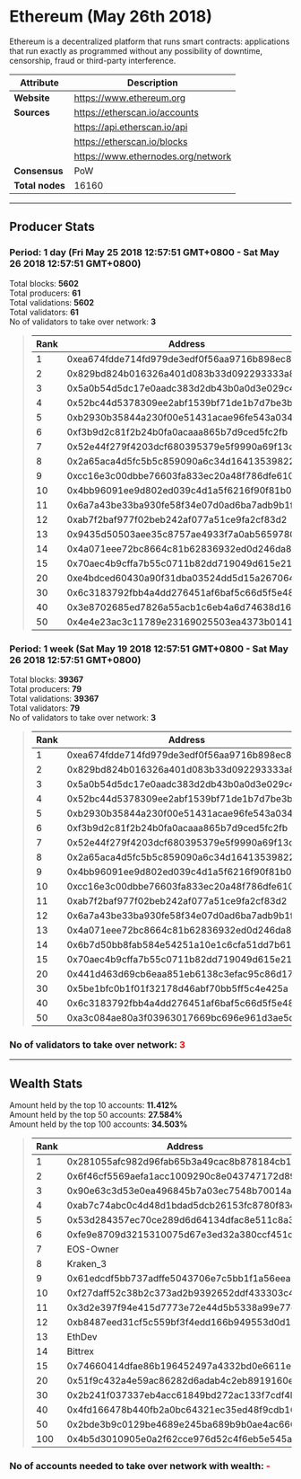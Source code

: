 # Ethereum (May 26th 2018)
Ethereum is a decentralized platform that runs smart contracts: applications that run exactly as programmed without any possibility of downtime, censorship, fraud or third-party interference.<br/>

|Attribute|Description|
|---|---|
|**Website**|https://www.ethereum.org|
|**Sources**|https://etherscan.io/accounts|
| |https://api.etherscan.io/api|
| |https://etherscan.io/blocks|
| |https://www.ethernodes.org/network|
|**Consensus**|PoW|
|**Total nodes**|16160|

---
## Producer Stats
### Period: 1 day (Fri May 25 2018 12:57:51 GMT+0800 - Sat May 26 2018 12:57:51 GMT+0800)
Total blocks: **5602**<br/>
Total producers: **61**<br/>
Total validations: **5602**<br/>
Total validators: **61**<br/>
No of validators to take over network: **3**<br/>
> |Rank|Address|Blocks|
> |---|---|---|
> |1|0xea674fdde714fd979de3edf0f56aa9716b898ec8|1492|
> |2|0x829bd824b016326a401d083b33d092293333a830|957|
> |3|0x5a0b54d5dc17e0aadc383d2db43b0a0d3e029c4c|820|
> |4|0x52bc44d5378309ee2abf1539bf71de1b7d7be3b5|705|
> |5|0xb2930b35844a230f00e51431acae96fe543a0347|548|
> |6|0xf3b9d2c81f2b24b0fa0acaaa865b7d9ced5fc2fb|187|
> |7|0x52e44f279f4203dcf680395379e5f9990a69f13c|144|
> |8|0x2a65aca4d5fc5b5c859090a6c34d164135398226|143|
> |9|0xcc16e3c00dbbe76603fa833ec20a48f786dfe610|50|
> |10|0x4bb96091ee9d802ed039c4d1a5f6216f90f81b01|48|
> |11|0x6a7a43be33ba930fe58f34e07d0ad6ba7adb9b1f|45|
> |12|0xab7f2baf977f02beb242af077a51ce9fa2cf83d2|37|
> |13|0x9435d50503aee35c8757ae4933f7a0ab56597805|37|
> |14|0x4a071eee72bc8664c81b62836932ed0d246da82b|36|
> |15|0x70aec4b9cffa7b55c0711b82dd719049d615e21d|35|
> |20|0xe4bdced60430a90f31dba03524dd5d15a2670649|19|
> |30|0x6c3183792fbb4a4dd276451af6baf5c66d5f5e48|7|
> |40|0x3e8702685ed7826a55acb1c6eb4a6d74638d165c|4|
> |50|0x4e4e23ac3c11789e23169025503ea4373b01417b|1|

### Period: 1 week (Sat May 19 2018 12:57:51 GMT+0800 - Sat May 26 2018 12:57:51 GMT+0800)
Total blocks: **39367**<br/>
Total producers: **79**<br/>
Total validations: **39367**<br/>
Total validators: **79**<br/>
No of validators to take over network: **3**<br/>
> |Rank|Address|Blocks|
> |---|---|---|
> |1|0xea674fdde714fd979de3edf0f56aa9716b898ec8|10661|
> |2|0x829bd824b016326a401d083b33d092293333a830|6538|
> |3|0x5a0b54d5dc17e0aadc383d2db43b0a0d3e029c4c|6189|
> |4|0x52bc44d5378309ee2abf1539bf71de1b7d7be3b5|4868|
> |5|0xb2930b35844a230f00e51431acae96fe543a0347|3988|
> |6|0xf3b9d2c81f2b24b0fa0acaaa865b7d9ced5fc2fb|1159|
> |7|0x52e44f279f4203dcf680395379e5f9990a69f13c|961|
> |8|0x2a65aca4d5fc5b5c859090a6c34d164135398226|928|
> |9|0x4bb96091ee9d802ed039c4d1a5f6216f90f81b01|356|
> |10|0xcc16e3c00dbbe76603fa833ec20a48f786dfe610|352|
> |11|0xab7f2baf977f02beb242af077a51ce9fa2cf83d2|283|
> |12|0x6a7a43be33ba930fe58f34e07d0ad6ba7adb9b1f|279|
> |13|0x4a071eee72bc8664c81b62836932ed0d246da82b|273|
> |14|0x6b7d50bb8fab584e54251a10e1c6cfa51dd7b618|272|
> |15|0x70aec4b9cffa7b55c0711b82dd719049d615e21d|233|
> |20|0x441d463d69cb6eaa851eb6138c3efac95c86d17b|114|
> |30|0x5be1bfc0b1f01f32178d46abf70bb5ff5c4e425a|43|
> |40|0x6c3183792fbb4a4dd276451af6baf5c66d5f5e48|20|
> |50|0xa3c084ae80a3f03963017669bc696e961d3ae5d5|12|

### **No of validators to take over network: <span style="color:red">3</span>**

---
## Wealth Stats
Amount held by the top 10 accounts: **11.412%**<br/>
Amount held by the top 50 accounts: **27.584%**<br/>
Amount held by the top 100 accounts: **34.503%**<br/>
> |Rank|Address|Amount(%)|
> |---|---|---|
> |1|0x281055afc982d96fab65b3a49cac8b878184cb16|1.5435|
> |2|0x6f46cf5569aefa1acc1009290c8e043747172d89|1.5151|
> |3|0x90e63c3d53e0ea496845b7a03ec7548b70014a91|1.5128|
> |4|0xab7c74abc0c4d48d1bdad5dcb26153fc8780f83e|1.4046|
> |5|0x53d284357ec70ce289d6d64134dfac8e511c8a3d|1.3833|
> |6|0xfe9e8709d3215310075d67e3ed32a380ccf451c8|0.92702|
> |7|EOS-Owner|0.91947|
> |8|Kraken_3|0.80381|
> |9|0x61edcdf5bb737adffe5043706e7c5bb1f1a56eea|0.72740|
> |10|0xf27daff52c38b2c373ad2b9392652ddf433303c4|0.67501|
> |11|0x3d2e397f94e415d7773e72e44d5b5338a99e77d9|0.67475|
> |12|0xb8487eed31cf5c559bf3f4edd166b949553d0d11|0.67316|
> |13|EthDev|0.67203|
> |14|Bittrex|0.65668|
> |15|0x74660414dfae86b196452497a4332bd0e6611e82|0.59195|
> |20|0x51f9c432a4e59ac86282d6adab4c2eb8919160eb|0.53175|
> |30|0x2b241f037337eb4acc61849bd272ac133f7cdf4b|0.37925|
> |40|0x4fd166478b440fb2a0bc64321ec35ed48f9cdb16|0.28231|
> |50|0x2bde3b9c0129be4689e245ba689b9b0ae4ac666d|0.20420|
> |100|0x4b5d3010905e0a2f62cce976d52c4f6eb5e545a5|0.10033|

### **No of accounts needed to take over network with wealth: <span style="color:red">-</span>**
